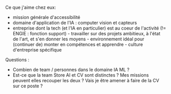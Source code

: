 
Ce que j'aime chez eux:
- mission générale d'accessibilité
- domaine d'application de l'IA : computer vision et capteurs
- entreprise dont la tech (et l'IA en particulier) est au coeur de l'activité (!= ENGIE : fonction support)
		- travailler sur des projets ambitieux, à l'état de l'art, et s'en donner les moyens 
		- environnement idéal pour (continuer de) monter en compétences et apprendre
		- culture d'entreprise spécifique 

Questions :
- Combien de team / personnes dans le domaine IA ML ?
- Est-ce que la team Store AI et CV sont distinctes ? Mes missions peuvent elles recouper les deux ? Vais je être amener à faire de la CV sur ce poste ?

